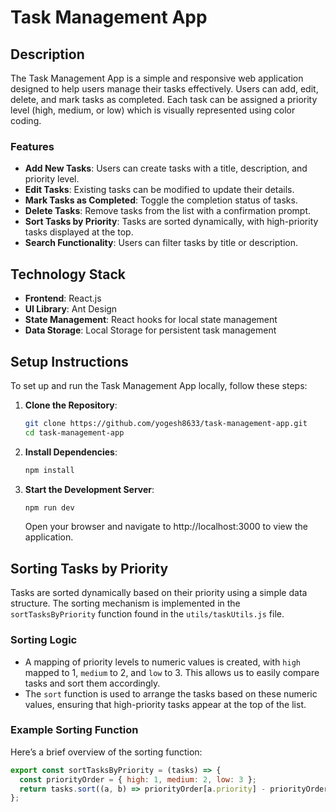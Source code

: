 # Task Management App

## Description

The Task Management App is a simple and responsive web application designed to help users manage their tasks effectively. Users can add, edit, delete, and mark tasks as completed. Each task can be assigned a priority level (high, medium, or low) which is visually represented using color coding.

### Features
- **Add New Tasks**: Users can create tasks with a title, description, and priority level.
- **Edit Tasks**: Existing tasks can be modified to update their details.
- **Mark Tasks as Completed**: Toggle the completion status of tasks.
- **Delete Tasks**: Remove tasks from the list with a confirmation prompt.
- **Sort Tasks by Priority**: Tasks are sorted dynamically, with high-priority tasks displayed at the top.
- **Search Functionality**: Users can filter tasks by title or description.

## Technology Stack
- **Frontend**: React.js
- **UI Library**: Ant Design
- **State Management**: React hooks for local state management
- **Data Storage**: Local Storage for persistent task management

## Setup Instructions

To set up and run the Task Management App locally, follow these steps:

1. **Clone the Repository**:
   ```bash
   git clone https://github.com/yogesh8633/task-management-app.git
   cd task-management-app
   ```
2. **Install Dependencies**:
    ```bash
    npm install
    ```
3. **Start the Development Server**:
    ```bash
    npm run dev
    ```
    Open your browser and navigate to http://localhost:3000 to view the application.
    

## Sorting Tasks by Priority

Tasks are sorted dynamically based on their priority using a simple data structure. The sorting mechanism is implemented in the `sortTasksByPriority` function found in the `utils/taskUtils.js` file.

### Sorting Logic
- A mapping of priority levels to numeric values is created, with `high` mapped to 1, `medium` to 2, and `low` to 3. This allows us to easily compare tasks and sort them accordingly.
- The `sort` function is used to arrange the tasks based on these numeric values, ensuring that high-priority tasks appear at the top of the list.

### Example Sorting Function

Here’s a brief overview of the sorting function:

```javascript
export const sortTasksByPriority = (tasks) => {
  const priorityOrder = { high: 1, medium: 2, low: 3 };
  return tasks.sort((a, b) => priorityOrder[a.priority] - priorityOrder[b.priority]);
};
